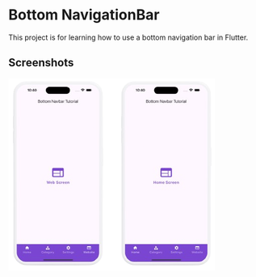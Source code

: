 # Bottom NavigationBar

This project is for learning how to use a bottom navigation bar in Flutter.

## Screenshots
<img src="screenshots/one.png"> 
